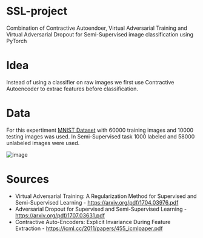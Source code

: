 # SSL-project
Combination of Contractive Autoendoer, Virtual Adversarial Training and Virtual Adversarial Dropout for Semi-Supervised image classification using PyTorch
# Idea
Instead of using a classifier on raw images we first use Contractive Autoencoder to extrac features before classification.
# Data
For this expertiment [MNIST Dataset](https://pytorch.org/vision/stable/generated/torchvision.datasets.MNIST.html) with 60000 training images and 10000 testing images was used.
In Semi-Supervised task 1000 labeled and 58000 unlabeled images were used.

![image](https://github.com/kyrbl/SSL-project/assets/63404806/a1f8929f-1575-4909-b04e-af1bb7768875)
# Sources
 - Virtual Adversarial Training: A Regularization Method for Supervised and Semi-Supervised Learning - https://arxiv.org/pdf/1704.03976.pdf
 - Adversarial Dropout for Supervised and Semi-Supervised Learning - https://arxiv.org/pdf/1707.03631.pdf
 - Contractive Auto-Encoders: Explicit Invariance During Feature Extraction - https://icml.cc/2011/papers/455_icmlpaper.pdf
